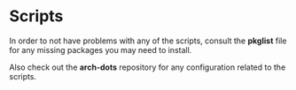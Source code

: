 # Scripts

In order to not have problems with any of the scripts, consult the **pkglist** file for any missing packages you may need to install.

Also check out the **arch-dots** repository for any configuration related to the scripts.
